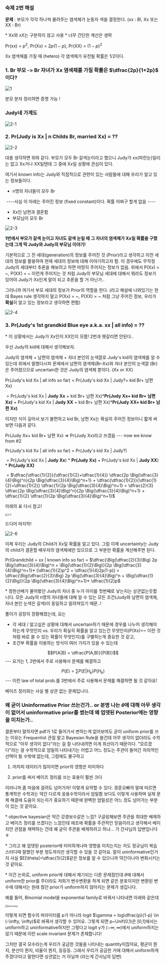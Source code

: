 ### 숙제 2번 해설



**문제** : 부모가 각각 하나씩 물려주는 염색체가 눈동자 색을 결정한다. (xx : Bl, Xx 또는 XX : Br)

\* Xx와 xX는 구분하지 않고 사용			* 너무 간단한 계산은 생략

Pr(xx) = $p^2$, Pr(Xx) = $2p(1-p)$, Pr(XX) = $(1-p)^2$

Xx 염색체를 가질 때 (hetero) 각 염색체가 유전될 확률은 1/2이다.



### 1. Br 부모 -> Br 자녀가 Xx 염색체를 가질 확률은 $\dfrac{2p}{1+2p}$ 이다?

![1](/Users/soo._.yonee/Desktop/1.png)

분모 분자 정리하면 증명 가능 !



### Judy네 가계도

![2-1](/Users/soo._.yonee/Desktop/2-1.png)

### 2. Pr(Judy is Xx | n Childs Br, married Xx) = ??

![2-2](/Users/soo._.yonee/Desktop/2-2.png)

대충 생각하면 위와 같다. 부모가 모두 Br 갈색눈이라고 했으니 Judy가 xx(파란눈)일리는 없고 Xx거나 XX일텐데 그 중에 Xx일 상황에 관심이 있다.

여기서 known info는 Judy와 직접적으로 관련이 있는 사람들에 대해 우리가 알고 있는 정보들이다.

- n명의 자녀들이 모두 Br

​    ----사실 이 아래는 주어진 정보 (fixed constant)이다. 확률 어쩌구 할게 없음 ----

- Xx인 남편과 결혼함
- 부모님이 모두 Br

![2-3](/Users/soo._.yonee/Desktop/2-3.png)

**1번에서 부모가 갈색 눈이고 자녀도 갈색 눈일 때 그 자녀의 염색체가 Xx일 확률을 구했는데 그게 딱 Judy와 Judy의 부모님 이야기!**

기본적으로 그 전 세대(generation)의 정보를 주어진 것 (Prior)라고 생각하고 이전 세대의 정보를 활용하여 현재 세대의 정보에 대해 이야기하고자 함. 이 경우에도 무작정 Judy의 세대부터 추론을 해보려고 하면 마땅히 주어지는 정보가 없음. 위에서 P(Xx) = ~, P(XX) = ~ 이런게 주어지는 것 처럼 Judy의 부모님 세대에 대해서 뭐라도 정보가 있어야 Judy가 Xx인게 말이 되고 추론을 할 거 아닌가..

그러니까 여기서 부모 세대의 정보가 Prior의 역할을 한다. (라고 해설에 나와있기는 한데 Bayes rule 생각하지 말고 P(Xx) = ~, P(XX) = ~ 처럼 그냥 주어진 정보, 우리가 **확실**히 알고 있는 정보라고 생각하면 편함)

![2-4](/Users/soo._.yonee/Desktop/2-4.png)



### 3. Pr(Judy's 1st grandkid Blue eye a.k.a. xx | all info) = ??

\* 이 상황에서는 Judy가 Xx인지 XX인지 모름! 2번과 헷갈리면 안된다..

우선 Judy의 kid에 대해서 생각해보자.

Judy의 염색체 + 남편의 염색체 + 자녀 본인의 눈색깔로 Judy's kid의 염색체를 알 수 있는데 위에서 말했다시피 문제에서 남편의 염색체(Br-Xx)와 자녀 본인의 눈색깔 (Br)은 주어졌으므로 uncertain한 것은 Judy의 염색체 뿐이다. (Xx or XX)

Pr(Judy's kid Xx | all info so far) = Pr(Judy's kid Xx | Judy?+ kid Br+ 남편 Xx)

​	= Pr(Judy's kid Xx | **Judy Xx** + kid Br+ 남편 Xx)***Pr(Judy Xx+ kid Br+ 남편 Xx)** + Pr(Judy's kid Xx | **Judy XX** + kid Br+ 남편 Xx)***Pr(Judy XX+ kid Br+ 남편 Xx)**

이지만 식이 길어서 보기 불편하고 kid Br, 남편 Xx는 확실히 주어진 정보이니 짧게 써보면 다음과 같다.

Pr(Judy Xx+ kid Br+ 남편 Xx) => Pr(Judy Xx)라고 쓰겠음 --- now we know from #2

Pr(Judy's kid Xx | all info so far) = Pr(Judy's kid Xx | Judy?)

​	= Pr(Judy's kid Xx | **Judy Xx**) * **Pr(Judy Xx)** + Pr(Judy's kid Xx | **Judy XX**) * **Pr(Judy XX)**

​	= $\dfrac{\dfrac{1}{2}}{\dfrac{1}{2}+\dfrac{1}{4}} \dfrac{2p \Big(\dfrac{3}{4}\Big)^n}{2p \Big(\dfrac{3}{4}\Big)^n+1} + \dfrac{\dfrac{1}{2}}{\dfrac{1}{2}+\dfrac{1}{2}} \dfrac{1}{2p \Big(\dfrac{3}{4}\Big)^n+1} = \dfrac{2}{3} \dfrac{2p \Big(\dfrac{3}{4}\Big)^n}{2p \Big(\dfrac{3}{4}\Big)^n+1} + \dfrac{1}{2} \dfrac{1}{2p \Big(\dfrac{3}{4}\Big)^n+1}$

아래의 표 다시 참고!

<img src="/Users/soo._.yonee/Desktop/2-5.png" alt="2-5" style="zoom: 50%;" />

드디어 마지막!

![2-6](/Users/soo._.yonee/Desktop/2-6.png)

이제 우리는 Judy의 Child가 Xx일 확률을 알고 있다. 그럼 이제 uncertainty는 Judy의 child가 결혼할 배우자의 염색체에만 있으므로 그 부분만 확률을 계산해주면 된다.

Pr(Grandchild = xx | known info so far) = $\dfrac{\Big(\dfrac{2}{3}\Big) 2p \Big(\dfrac{3}{4}\Big)^n + \Big(\dfrac{1}{2}\Big)}{2p \Big(\dfrac{3}{4}\Big)^n+1}* (\dfrac{1}{2}p^2 + \dfrac{1}{4}2p(1-p)) = \dfrac{\Big(\dfrac{2}{3}\Big) 2p \Big(\dfrac{3}{4}\Big)^n + \Big(\dfrac{1}{2}\Big)}{2p \Big(\dfrac{3}{4}\Big)^n+1}* \dfrac{1}{2}p$ 



\* 정헌선배가 물어봤던 Judy의 자녀 중 누가 아이를 첫번째로 낳는지는 상관없는듯합니다. 모든 Judy의 n명의 자녀들에 대해 알 수 있는 모든 조건(Judy와 남편의 염색체, 자녀 본인 눈색은 갈색)이 동일하고 알려져있기 때문..!



풀이가 굉장히 장황해졌는데, 요는

- 각 세대 / 알고싶은 상황에 대해서 uncertain하기 때문에 경우를 나누어 생각해야하는게 무엇인지 vs. 우리가 확실히 확률을 알고 있는건 무엇인지(P(Xx)=~ 이런 것처럼 바로 쓸 수 있는 확률이 무엇인지)를 구별하는게 중요한 것 같고,
- 조건부 확률을 이용하는 방식이 여러 가지가 있을 수 있는데

$$P(A|B) = \dfrac{P(A,B)}{P(B)}$$   --- 요거는 1, 2번에서 주로 사용해서 문제를 해결하고

$$P(E) = \sum P(E|H_k)P(H_k)$$  --- 이런 law of total prob.를 3번에서 주로 사용해서 문제를 해결하면 될 것 같아요!

베이즈 정리와는 사실 별 상관 없는 문제입니다.



### 왜 굳이 Uninformative Prior 쓰는건가.. or 분명 나는 $\theta$에 대해 아무 생각이 없어서 uninformative prior를 썼는데 왜 업뎃된 Posterior에는 영향을 미치는가..

결론부터 말하자면 pdf가 1로 들어가서 변하는게 없어보여도 굳이 uniform prior를 쓰는 이유는 Frequentist 관점 말고 Bayesian Rule을 쓸건데 아무 생각이 없더라도 수학적으로 "아무 생각이 없다"라는 걸 잘 나타내려면 이게 최선이기 때문이다. "모르겠다"라는 걸 수학적으로 엄밀히 나타내기는 어렵고 어느 정도는 주관이 들어간 자의적인 선택이 될 수밖에 없는데, 그럼에도 불구하고

1) 어차피 데이터가 많아지면 prior의 영향은 미미하다

2) prior를 써서 베이즈 정리를 쓰는 효용이 훨씬 크다

이러니까 좀 마음에 걸려도 넘어가자! 이렇게 요약할 수 있다. 경훈오빠의 말에 따르면 통계학은 수학과는 약간 다르게 응용수학이라서 엄밀함 보다도 이렇게 사용하며 실제 문제 해결에 도움이 되는지가 중요하기 때문에 완벽한 엄밀성은 어느 정도 넘어가는 부분이 있는 것 같아요.

\* objective bayesian은 약간 강경보수같은 느낌? 구글링해보면 주관을 최대한 배제하고 베이즈 정리를 쓰겠다는 느낌인데 애초에 확률을 주관적인 믿음이라고 생각해서 베이지안 관점을 채택하는 건데 왜 굳이 주관을 배제하려고 하냐... 가 간사님의 답변입니다ㅎ



\* 그리고 왜 업뎃된 posterior에 미미하게나마 영향을 미치는지는 저도 정규님이 복습 스터디때 말했던 부분 정도까지만 생각할 수 있을 것 같아요. 말이 uninformative인거지 사실 $E[\theta]=\dfrac{1}{2}$같은 정보를 알 수 있으니까 약간이나마 변화시키는 것 같아요.



\* 이건 논외로, uniform prior에 대해서 제기되는 다른 문제점인데 $\theta$에 대해서 uniform한 prior를 주더라도 저희가 변수변환을 하게 되면 같은 분포이지만 변환된 변수에 대해서는 원래 줬던 prior가 uniform하지 않아지는 문제가 생깁니다.

예를 들어, Binomial model을 exponential family로 바꿔서 나타내면 아래와 같은데

<img src="/Users/soo._.yonee/Desktop/binomexp.png" alt="binomexp" style="zoom:50%;" />

이렇게 되면 함수의 파라미터를 p가 아니라 logit $\gamma = log\dfrac{p}{1-p} \in (-\infty, \infty)$로 바꿔서 생각할 수 있어요. 그렇게 되면 p~Unif(0,1)은 [0,1]에서는 uniform하고 uninformative하지만 그렇다고 logit $\gamma$가 $(-\infty, \infty)$에서 uniform하지는 않기 때문에 이런 scale invariant 문제가 존재합니다! 

그치만 결국 모수라는게 우리가 궁금한 것들을 나타내는 quantity이잖아요, 평균이 뭔지, 분산이 뭔지, 비율이 뭔지, 등등등. 그래서 우리가 궁금한 거에 대해서 uniform하게 주겠다!라고 말한다면 상관없는 거 아닐까 (라는게 간사님의 답변)